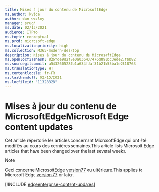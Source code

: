 ```yaml
---
title: Mises à jour du contenu de MicrosoftEdge
ms.author: kvice
author: dan-wesley
manager: srugh
ms.date: 02/15/2021
audience: ITPro
ms.topic: conceptual
ms.prod: microsoft-edge
ms.localizationpriority: high
ms.collection: M365-modern-desktop
description: Mises à jour du contenu de MicrosoftEdge
ms.openlocfilehash: 826fde9d2f5e0a036437476d891bc3ede27fbb82
ms.sourcegitcommit: a5432605280b1a634fdaf31b21b55ba1e2818763
ms.translationtype: HT
ms.contentlocale: fr-FR
ms.lasthandoff: 02/15/2021
ms.locfileid: "11328328"
---
```

# <span data-ttu-id="aad92-103">Mises à jour du contenu de MicrosoftEdge</span><span class="sxs-lookup"><span data-stu-id="aad92-103">Microsoft Edge content updates</span></span>

<span data-ttu-id="aad92-104">Cet article répertorie les articles concernant MicrosoftEdge qui ont été modifiés au cours des dernières semaines.</span><span class="sxs-lookup"><span data-stu-id="aad92-104">This article lists Microsoft Edge articles that have been changed over the last several weeks.</span></span>


> [!NOTE]
> <span data-ttu-id="aad92-105">Ceci concerne MicrosoftEdge [version77](https://support.microsoft.com/help/4027011/microsoft-edge-find-out-which-version-you-have?ocid=MicrosoftStore-EdgeVersion) ou ultérieure.</span><span class="sxs-lookup"><span data-stu-id="aad92-105">This applies to Microsoft Edge [version 77](https://support.microsoft.com/help/4027011/microsoft-edge-find-out-which-version-you-have?ocid=MicrosoftStore-EdgeVersion) or later.</span></span>

[!INCLUDE [edgeenterprise-content-updates](./includes/edgeenterprise-content-updates.md)]

